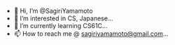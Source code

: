 - 👋 Hi, I’m @SagiriYamamoto
- 👀 I’m interested in CS, Japanese...
- 🌱 I’m currently learning CS61C...
- 📫 How to reach me @ sagiriyamamoto@gmail.com...

<!---
SagiriYamamoto/SagiriYamamoto is a ✨ special ✨ repository because its `README.md` (this file) appears on your GitHub profile.
You can click the Preview link to take a look at your changes.
--->
